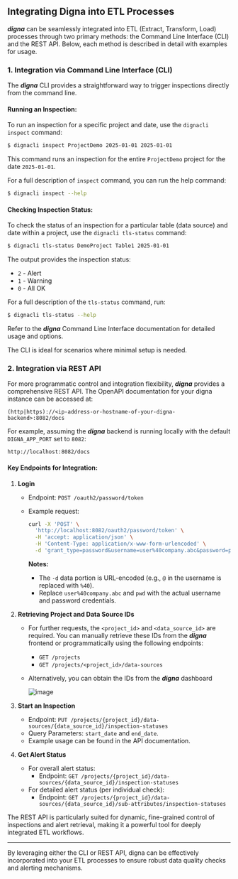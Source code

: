 ## Integrating Digna into ETL Processes

***digna*** can be seamlessly integrated into ETL (Extract, Transform, Load) processes through two primary methods: the Command Line Interface (CLI) and the REST API. Below, each method is described in detail with examples for usage.

### 1. Integration via Command Line Interface (CLI)

The ***digna*** CLI provides a straightforward way to trigger inspections directly from the command line. 

#### Running an Inspection:

To run an inspection for a specific project and date, use the `dignacli inspect` command:

```bash
$ dignacli inspect ProjectDemo 2025-01-01 2025-01-01
```
This command runs an inspection for the entire `ProjectDemo` project for the date `2025-01-01`.

For a full description of `inspect` command, you can run the help command:
  ```bash
  $ dignacli inspect --help
  ```

#### Checking Inspection Status:

To check the status of an inspection for a particular table (data source) and date within a project, use the `dignacli tls-status` command:

```bash
$ dignacli tls-status DemoProject Table1 2025-01-01
```

The output provides the inspection status:
- `2` - Alert
- `1` - Warning
- `0` - All OK

For a full description of the `tls-status` command, run:

```bash
$ dignacli tls-status --help
```

Refer to the ***digna*** Command Line Interface documentation for detailed usage and options.

The CLI is ideal for scenarios where minimal setup is needed.


### 2. Integration via REST API

For more programmatic control and integration flexibility, ***digna*** provides a comprehensive REST API. The OpenAPI documentation for your digna instance can be accessed at:

```plaintext
(http|https)://<ip-address-or-hostname-of-your-digna-backend>:8082/docs
```

For example, assuming the ***digna*** backend is running locally with the default `DIGNA_APP_PORT` set to `8082`:

```plaintext
http://localhost:8082/docs
```

#### Key Endpoints for Integration:

1. **Login**
   - Endpoint: `POST /oauth2/password/token`
   - Example request:

     ```bash
     curl -X 'POST' \
       'http://localhost:8082/oauth2/password/token' \
       -H 'accept: application/json' \
       -H 'Content-Type: application/x-www-form-urlencoded' \
       -d 'grant_type=password&username=user%40company.abc&password=pwd'
     ```

     **Notes:**
     - The `-d` data portion is URL-encoded (e.g., `@` in the username is replaced with `%40`).
     - Replace `user%40company.abc` and `pwd` with the actual username and password credentials.

2. **Retrieving Project and Data Source IDs**
   - For further requests, the `<project_id>` and `<data_source_id>` are required. You can manually retrieve these IDs from the ***digna*** frontend or programmatically using the following endpoints:
     - `GET /projects`
     - `GET /projects/<project_id>/data-sources`

   - Alternatively, you can obtain the IDs from the ***digna*** dashboard
     
      ![image](https://github.com/user-attachments/assets/9c6317a9-ed23-4e2c-a90f-82882ca37e12)

3. **Start an Inspection**
   - Endpoint: `PUT /projects/{project_id}/data-sources/{data_source_id}/inspection-statuses`
   - Query Parameters: `start_date` and `end_date`.
   - Example usage can be found in the API documentation.

4. **Get Alert Status**
   - For overall alert status:
     - Endpoint: `GET /projects/{project_id}/data-sources/{data_source_id}/inspection-statuses`
   - For detailed alert status (per individual check):
     - Endpoint: `GET /projects/{project_id}/data-sources/{data_source_id}/sub-attributes/inspection-statuses`

The REST API is particularly suited for dynamic, fine-grained control of inspections and alert retrieval, making it a powerful tool for deeply integrated ETL workflows.

---

By leveraging either the CLI or REST API, digna can be effectively incorporated into your ETL processes to ensure robust data quality checks and alerting mechanisms.
